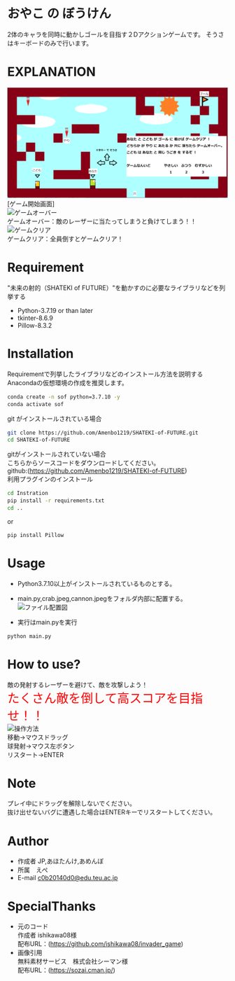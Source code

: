 # おやこ の ぼうけん
2体のキャラを同時に動かしゴールを目指す２Dアクションゲームです。
そうさはキーボードのみで行います。

 
# EXPLANATION

![ゲーム開始時](./data/start.png "gamesover")
<br>[ゲーム開始画面]<br>
![ゲームオーバー](./data/gameover.gif "gamesover")
<br>ゲームオーバー：敵のレーザーに当たってしまうと負けてしまう！！<br>
![ゲームクリア](./data/clear.gif "gameclear")
<br>ゲームクリア：全員倒すとゲームクリア！<br>



 

 
# Requirement
 
"未来の射的（SHATEKI of FUTURE）"を動かすのに必要なライブラリなどを列挙する
 
* Python-3.7.19 or than later<br>
* tkinter-8.6.9<br>
* Pillow-8.3.2<br>


# Installation
 
Requirementで列挙したライブラリなどのインストール方法を説明する<br>
Anacondaの仮想環境の作成を推奨します。
```bash
conda create -n sof python=3.7.10 -y
conda activate sof
```
git がインストールされている場合
```bash
git clone https://github.com/Amenbo1219/SHATEKI-of-FUTURE.git
cd SHATEKI-of-FUTURE
```
gitがインストールされていない場合<br>
こちらからソースコードをダウンロードしてください。<br>
github:(https://github.com/Amenbo1219/SHATEKI-of-FUTURE)<br>
利用プラグインのインストール
```bash
cd Instration
pip install -r requirements.txt
cd ..
``` 
or
```bash
pip install Pillow
```


 
# Usage

* Python3.7.10以上がインストールされているものとする。
* main.py,crab.jpeg,cannon.jpegをフォルダ内部に配置する。
![ファイル配置図](./data/folderlist.svg "folderlist")

* 実行はmain.pyを実行
```bash
python main.py
```
 
# How to use?
敵の発射するレーザーを避けて、敵を攻撃しよう！<br>
<span style="font-size: 200%;color: red; ">たくさん敵を倒して高スコアを目指せ！！</span><br>
![操作方法](./data/rule.png "rule")<br>
移動→マウスドラッグ<br>
球発射→マウス左ボタン<br>
リスタート→ENTER


# Note
プレイ中にドラッグを解除しないでください。<br>
抜け出せないバグに遭遇した場合はENTERキーでリスタートしてください。
 
# Author
 
* 作成者 JP,あほたんけ,あめんぼ
* 所属　えぺ
* E-mail c0b20140d0@edu.teu.ac.jp
 
# SpecialThanks
* 元のコード<br>
作成者 ishikawa08様<br>
配布URL：(https://github.com/ishikawa08/invader_game)
* 画像引用<br>
無料素材サービス　株式会社シーマン様<br>
配布URL：(https://sozai.cman.jp/)
